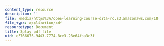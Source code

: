 ```yaml
---
content_type: resource
description: ''
file: /media/https%3A/open-learning-course-data-rc.s3.amazonaws.com/18-086-mathematical-methods-for-engineers-ii-spring-2006/e5766675946377748ee328e64fba3c3f_ByGXz_uHEdM.pdf
file_type: application/pdf
resourcetype: Document
title: 3play pdf file
uid: e5766675-9463-7774-8ee3-28e64fba3c3f
---
```


